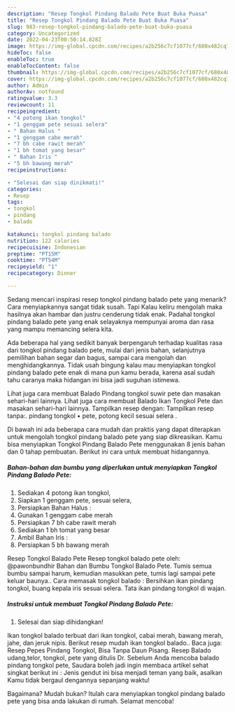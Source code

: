 ```yaml
---
description: "Resep Tongkol Pindang Balado Pete Buat Buka Puasa"
title: "Resep Tongkol Pindang Balado Pete Buat Buka Puasa"
slug: 983-resep-tongkol-pindang-balado-pete-buat-buka-puasa
category: Uncategorized
date: 2022-04-23T00:50:14.828Z
image: https://img-global.cpcdn.com/recipes/a2b256c7cf1077cf/680x482cq70/tongkol-pindang-balado-pete-foto-resep-utama.jpg
hideToc: false
enableToc: true
enableTocContent: false
thumbnail: https://img-global.cpcdn.com/recipes/a2b256c7cf1077cf/680x482cq70/tongkol-pindang-balado-pete-foto-resep-utama.jpg
cover: https://img-global.cpcdn.com/recipes/a2b256c7cf1077cf/680x482cq70/tongkol-pindang-balado-pete-foto-resep-utama.jpg
author: Admin
authorAv: notfound
ratingvalue: 3.3
reviewcount: 11
recipeingredient:
- "4 potong ikan tongkol"
- "1 genggam pete sesuai selera"
- " Bahan Halus "
- "1 genggam cabe merah"
- "7 bh cabe rawit merah"
- "1 bh tomat yang besar"
- " Bahan Iris "
- "5 bh bawang merah"
recipeinstructions:

- "Selesai dan siap dinikmati!"
categories:
- Resep
tags:
- tongkol
- pindang
- balado

katakunci: tongkol pindang balado 
nutrition: 122 calories
recipecuisine: Indonesian
preptime: "PT15M"
cooktime: "PT54M"
recipeyield: "1"
recipecategory: Dinner

---
```



Sedang mencari inspirasi resep tongkol pindang balado pete yang menarik? Cara menyiapkannya sangat tidak susah. Tapi Kalau keliru mengolah maka hasilnya akan hambar dan justru cenderung tidak enak. Padahal tongkol pindang balado pete yang enak selayaknya mempunyai aroma dan rasa yang mampu memancing selera kita.


Ada beberapa hal yang sedikit banyak berpengaruh terhadap kualitas rasa dari tongkol pindang balado pete, mulai dari jenis bahan, selanjutnya pemilihan bahan segar dan bagus, sampai cara mengolah dan menghidangkannya. Tidak usah bingung kalau mau menyiapkan tongkol pindang balado pete enak di mana pun kamu berada, karena asal sudah tahu caranya maka hidangan ini bisa jadi suguhan istimewa.

Lihat juga cara membuat Balado Pindang tongkol suwir pete dan masakan sehari-hari lainnya. Lihat juga cara membuat Balado Ikan Tongkol Pete dan masakan sehari-hari lainnya. Tampilkan resep dengan: Tampilkan resep tanpa:. pindang tongkol • pete, potong kecil sesuai selera .


Di bawah ini ada beberapa cara mudah dan praktis yang dapat diterapkan untuk mengolah tongkol pindang balado pete yang siap dikreasikan. Kamu bisa menyiapkan Tongkol Pindang Balado Pete menggunakan 8 jenis bahan dan 0 tahap pembuatan. Berikut ini cara untuk membuat hidangannya.

<!--inarticleads1-->

##### Bahan-bahan dan bumbu yang diperlukan untuk menyiapkan Tongkol Pindang Balado Pete:

1. Sediakan 4 potong ikan tongkol,
1. Siapkan 1 genggam pete, sesuai selera,
1. Persiapkan  Bahan Halus :
1. Gunakan 1 genggam cabe merah
1. Persiapkan 7 bh cabe rawit merah
1. Sediakan 1 bh tomat yang besar
1. Ambil  Bahan Iris :
1. Persiapkan 5 bh bawang merah


Resep Tongkol Balado Pete Resep tongkol balado pete oleh: @pawonbundhir Bahan dan Bumbu Tongkol Balado Pete. Tumis semua bumbu sampai harum, kemudian masukkan pete, tumis lagi sampai pete keluar baunya.. Cara memasak tongkol balado : Bersihkan ikan pindang tongkol, buang kepala iris sesuai selera. Tata ikan pindang tongkol di wajan. 

<!--inarticleads2-->

##### Instruksi untuk membuat Tongkol Pindang Balado Pete:


1. Selesai dan siap dihidangkan!

Ikan tongkol balado terbuat dari ikan tongkol, cabai merah, bawang merah, jahe, dan jeruk nipis. Berikut resep mudah ikan tongkol balado.. Baca juga: Resep Pepes Pindang Tongkol, Bisa Tanpa Daun Pisang. Resep Balado udang,telor, tongkol, pete yang ditulis Dr. Sebelum Anda mencoba balado pindang tongkol pete, Saudara boleh jadi ingin membaca artikel sehat singkat berikut ini : Jenis gendut ini bisa menjadi teman yang baik, asalkan Kamu tidak bergaul dengannya sepanjang waktu! 

Bagaimana? Mudah bukan? Itulah cara menyiapkan tongkol pindang balado pete yang bisa anda lakukan di rumah. Selamat mencoba!

